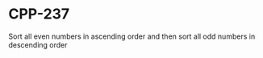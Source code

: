# CPP-237
Sort all even numbers in ascending order and then sort all odd numbers in descending order
